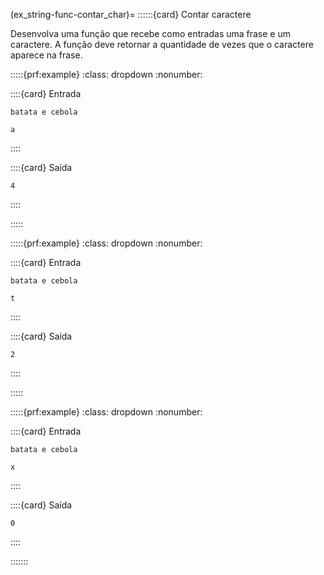 (ex_string-func-contar_char)=
::::::{card} Contar caractere

Desenvolva uma função que recebe como entradas uma frase e um caractere. A função deve retornar a quantidade de vezes que o caractere aparece na frase.


:::::{prf:example}
:class: dropdown
:nonumber:

::::{card} Entrada
```
batata e cebola
```

```
a
```
::::

::::{card} Saída
```
4
```
::::

:::::

:::::{prf:example}
:class: dropdown
:nonumber:

::::{card} Entrada
```
batata e cebola
```

```
t
```
::::

::::{card} Saída
```
2
```
::::

:::::

:::::{prf:example}
:class: dropdown
:nonumber:

::::{card} Entrada
```
batata e cebola
```

```
x
```
::::

::::{card} Saída
```
0
```
::::

:::::::